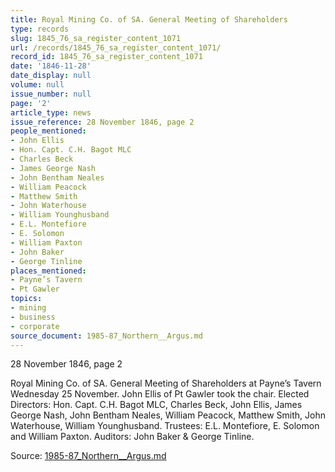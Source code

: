 ```yaml
---
title: Royal Mining Co. of SA. General Meeting of Shareholders
type: records
slug: 1845_76_sa_register_content_1071
url: /records/1845_76_sa_register_content_1071/
record_id: 1845_76_sa_register_content_1071
date: '1846-11-28'
date_display: null
volume: null
issue_number: null
page: '2'
article_type: news
issue_reference: 28 November 1846, page 2
people_mentioned:
- John Ellis
- Hon. Capt. C.H. Bagot MLC
- Charles Beck
- James George Nash
- John Bentham Neales
- William Peacock
- Matthew Smith
- John Waterhouse
- William Younghusband
- E.L. Montefiore
- E. Solomon
- William Paxton
- John Baker
- George Tinline
places_mentioned:
- Payne’s Tavern
- Pt Gawler
topics:
- mining
- business
- corporate
source_document: 1985-87_Northern__Argus.md
---
```


28 November 1846, page 2

Royal Mining Co. of SA.  General Meeting of Shareholders at Payne’s Tavern Wednesday 25 November.  John Ellis of Pt Gawler took the chair.  Elected Directors: Hon. Capt. C.H. Bagot MLC, Charles Beck, John Ellis, James George Nash, John Bentham Neales, William Peacock, Matthew Smith, John Waterhouse, William Younghusband.  Trustees: E.L. Montefiore, E. Solomon and William Paxton.  Auditors: John Baker & George Tinline.

Source: [1985-87_Northern__Argus.md](/downloads/markdown/1985-87_Northern__Argus.md)

